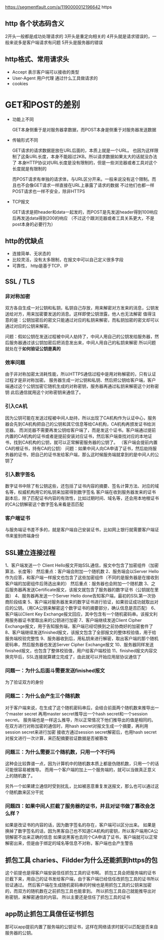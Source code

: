 https://segmentfault.com/a/1190000012196642 https

## http 各个状态码含义
2开头一般都是成功处理请求的
3开头是重定向相关的
4开头就是请求错误的，一般来说多是客户端请求有问题
5开头是服务器的错误

## http格式、常用请求头

- Accept 表示客户端可以接收的类型
- User-Agent 用户代理 通过什么工具做请求的
- cookies 

# GET和POST的差别

- 功能上不同
  
  GET本身侧重于是对服务器拿数据，而POST本身是侧重于对服务器发送数据

- 传输形式不同
  
  GET请求的请求数据是放在URL后面的，本质上就是一个URL。
  也因为这样限制了这条URL长度，本身不能超过2KB。所以请求数据如果太大的话就没办法了
  本身HTTP协议对URL长度是没有限制的，但是一些浏览器或者工具对这个长度就是有限制的
  
  而POST请求有单独的请求体，与URL区分开来。一般来说没有这个限制。而且也不会像GET请求一样直接在URL上暴露了请求的数据
  不过他们也都一样POST请求也一样不安全，除非HTTPS
- TCP报文

  GET请求是把header和data一起发的，而POST是先发送header得到100响应后再发送data得到200的响应
  （不过这个跟浏览器或者工具关系更大，不是post本身的必要行为）  
  
## http的优缺点

- 连接简单、无状态的
- 比较灵活，没有太多限制，在报文中可以自己定义很多字段
- 可靠性， http是基于TCP、IP

## SSL / TLS

### 非对称加密

 双方各自生成一对公钥和私钥，私钥自己存放，用来解密对方发来的消息，公钥发送给对方，用来加密要发送的消息。这样即使公钥泄露，他人也无法解密
 值得注意的是：公钥加密后的密文只能通过对应的私钥来解密，而私钥加密的密文却可以通过对应的公钥来解密。
 
 问题：假如公钥在发送过程被中间人劫持了，中间人用自己的公钥发给服务器，然后服务器通过该公钥加密后把消息发出来，中间人用自己的私钥来解密
 所以问题就处在于**如何验证公钥是真的**
 
### 效率问题
由于非对称加密太消耗性能，所以HTTPS通信过程中是用对称解密的，只有认证过程才是非对称加密。
服务器生成一对公钥和私钥、然后把公钥给客户端，客户端通过这个公钥加密它随机生成的对称密钥，服务器再通过私钥来解密这个对称密钥
此后通信就用这个对称密钥来通信了。

### 引入CA机

 因为公钥可能在发送过程被中间人劫持，所以出现了CA机构作为认证中心，服务器会先到CA机构把自己的公钥和其它信息等给CA机构，CA机构再颁发证书给浏览器。
 而浏览器不需要再发公钥给客户端了，而是发这个证书。客户端通过提前内置的CA机构的证书或者是提前安装对应证书，然后客户端查找对应的本地证书，找到CA机构的公钥，就可以正常解密服务器的公钥了。
 （客户端会提前内置CA的根证书，持有CA的公钥）
问题：如果中间人向CA申请了证书，然后劫持服务器的证书，把自己的证书发给客户端，那么这时候服务端就拿到的是中间人的公钥了

### 引入数字签名
 
 数字证书中除了有公钥这些，还包括了证书内容的摘要、签名计算方法、对应的域名等，权威机构用它的私钥来加密得到数字签名
 客户端在收到服务器发来的证书副本后，除了匹配证书内容的有效性，比如过期时间、域名等，还会用本地根证书的CA公钥解密这个数字签名来看是否匹配
 
### 客户端证书
与服务端证书差不多的，就是客户端自己安装证书，比如网上银行就需要客户端证书来鉴别终端身份

## SSL建立连接过程

1、客户端发送一个 Client Hello报文开始SSL通信，报文中包含了加密组件（加密算法、长度等）
然后重点：客户端会附加一个随机数
2、服务端会以Server Hello作为应答，和客户端一样报文也包含了这些加密组件（不同的是服务器是在接收到客户端的加密组件后筛选出来的）
然后重点：服务器也会附加一个随机数
3、之后服务器再发送Certificate报文，该报文就包含了服务器的数字证书（公钥就在里面）
4、服务器再发送一个Server Hello done告知客户端，最初的SSL第一次协商阶段结束
5、客户端对服务器发来的数字证书进行验证，如果验证成功就取出对应的公钥。（用CA公钥来解密这个数字证书的摘要部分，确认信息是否匹配）
6、客户端以Client Key Exchange报文回应，其中包含有一个随机密码串。该报文利用服务器证书里取出来的公钥进行加密
7、客户端继续发送Client Cipher Exchange报文，用于告知服务端，客户端已经切换到之前协商好的加密套件了
8、客户端继续发送finished报文，该报文包含了全部报文的整体校验值，用于给服务端校验完整性
9、服务器收到后，用私钥来进行解密，取出客户端的那个随机密码串，然后服务器也发送Server Cipher Exchange报文
10、服务器同样发送finished报文，也包含了整体校验值，用户给客户端校验
11、finished报文内容交换完毕后，SSL连接就算建立完成了，由此就可以开始应用层协议通信了

### 问题一：为什么后面斗需要发送finished报文

为了验证双方的身份

### 问题二：为什么会产生三个随机数
对于客户端来说，在生成了这个随机密码串后，会结合前面两个随机数来推导出一个master secret
再用master secret推导出一个hash secret和一个session secret。
服务端也是一样这么推导，所以正常情况下他们推导出的值是相同的。
在双方进行对称加密的通信时，用hash secret对报文生成一个摘要，再利用session secret来进行加密
接收方通过session secret解密后，也用hash secret对报文进行一次计算，来匹配摘要验证数据是否被篡改

### 问题三：为什么需要三个随机数，只用一个不行吗

这种会比较靠谱一点，因为计算机中的随机数本质上都是伪随机数，只用一个的话可能很容易被推导。
而用一个客户端的加上一个服务端的，就可以当做真正意义上的随机数了。

另外一个如果建立通信时受到扰乱，比如被恶意重复发送报文，那么也可以通过这个随机数来区分干扰

### 问题四：如果中间人拦截了服务器的证书，并且对证书做了篡改会怎么样？

如果是改证书的内容的话，因为数字签名的存在，客户端可以区分出来。
如果是换掉了数字签名的话，因为黑客自己也不知道CA机构的密钥，所以客户端用CA公钥解密不出来正确的信息
如果说黑客也去同个CA申请了证书，客户端就可以正常解密出来，但是由于绑定的域名等信息不对称，客户端也会产生警告

 
## 抓包工具 charies、Fildder为什么还能抓到https的包

这个前提也是得客户端安装信任抓包工具的证书啊。
抓包工具会把服务端的证书拦截下来，用自己的证书发给客户端，由于客户端已经信任改抓包工具的证书所以验证通过。
然后客户端在生成随机密码串的时候也是用抓包工具的公钥来加密的，而双方的随机数在之前抓包工具也能拿到。
所以抓包工具自己就能推导出对称密钥，来解密通信的内容。
所以主要还是信任了抓包工具的证书

## app防止抓包工具信任证书抓包

那可以app提前内置了服务端的公钥证书，这样在网络请求时就可以匹配是否来自服务器的公钥。



